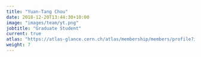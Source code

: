 ```yaml
---
title: "Yuan-Tang Chou"
date: 2018-12-20T13:44:30+10:00
image: "images/team/yt.png"
jobtitle: "Graduate Student"
current: true
atlas: "https://atlas-glance.cern.ch/atlas/membership/members/profile?id=10183"
weight: 7
---
```

